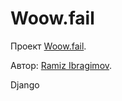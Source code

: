 # Woow.fail

Проект [Woow.fail](https://Woow.fail).

Автор: [Ramiz Ibragimov](https://github.com/RamizIb).

Django
